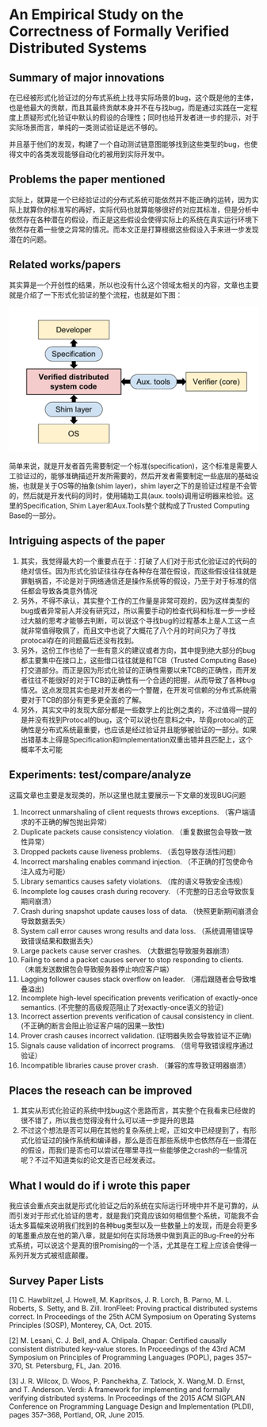 # An Empirical Study on the Correctness of Formally Verified Distributed Systems

## Summary of major innovations

在已经被形式化验证过的分布式系统上找寻实际场景的bug，这个既是他的主体，也是他最大的贡献，而且其最终贡献本身并不在与找bug，而是通过实践在一定程度上质疑形式化验证中默认的假设的合理性；同时也给开发者进一步的提示，对于实际场景而言，单纯的一类测试验证是远不够的。

并且基于他们的发现，构建了一个自动测试链意图能够找到这些类型的bug，也使得文中的各类发现能够自动化的被用到实际开发中。

## Problems the paper mentioned

实际上，就算是一个已经验证过的分布式系统可能依然并不能正确的运转，因为实际上就算你的标准写的再好，实际代码也就算能够很好的对应其标准，但是分析中依然存在各种潜在的假设，而正是这些假设会使得实际上的系统在真实运行环境下依然存在着一些使之异常的情况。而本文正是打算根据这些假设入手来进一步发现潜在的问题。

## Related works/papers

其实算是一个开创性的结果，所以也没有什么这个领域太相关的内容，文章也主要就是介绍了一下形式化验证的整个流程，也就是如下图：

![fault数量等](./hw4_1.png)

简单来说，就是开发者首先需要制定一个标准(specification)，这个标准是需要人工验证过的，能够准确描述开发所需要的，然后开发者需要制定一些底层的基础设施，也就是关于OS等的抽象(shim layer)，shim layer之下的是验证过程是不会管的，然后就是开发代码的同时，使用辅助工具(aux. tools)调用证明器来检验。这里的Specification, Shim Layer和Aux.Tools整个就构成了Trusted Computing Base的一部分。

## Intriguing aspects of the paper

1. 其实，我觉得最大的一个重要点在于：打破了人们对于形式化验证过的代码的绝对信任。因为形式化验证往往存在各种存在潜在假设，而这些假设往往就是罪魁祸首，不论是对于网络通信还是操作系统等的假设，乃至于对于标准的信任都会导致各类意外情况
2. 另外，不得不承认，其实整个工作的工作量是非常可观的，因为这样类型的bug或者异常前人并没有研究过，所以需要手动的检查代码和标准一步一步经过大脑的思考才能够去判断，可以说这个寻找bug的过程基本上是人工这一点就非常值得敬佩了，而且文中也说了大概花了八个月的时间只为了寻找protocal存在的问题最后还没有找到。
3. 另外，这份工作也给了一些有意义的建议或者方向，其中提到绝大部分的bug都主要集中在接口上，这些借口往往就是和TCB（Trusted Computing Base)打交道部分。而正是因为形式化验证的正确性需要以来TCB的正确性，而开发者往往不能很好的对于TCB的正确性有一个合适的把握，从而导致了各种bug情况。这点发现其实也是对开发者的一个警醒，在开发可信赖的分布式系统需要对于TCB的部分有更多更全面的了解。
4. 另外，其实文中的发现大部分都是一些数学上的比例之类的，不过值得一提的是并没有找到Protocal的bug，这个可以说也在意料之中，毕竟protocal的正确性是分布式系统最重要，也应该是经过验证并且能够被验证的一部分。如果出错基本上得是Specification和Implementation双重出错并且匹配上，这个概率不太可能

## Experiments: test/compare/analyze

这篇文章也主要是发现类的，所以这里也就主要展示一下文章的发现BUG问题

1. Incorrect unmarshaling of client requests throws exceptions. （客户端请求的不正确的解包抛出异常）
2. Duplicate packets cause consistency violation. （重复数据包会导致一致性异常）
3. Dropped packets cause liveness problems. （丢包导致存活性问题）
4. Incorrect marshaling enables command injection. （不正确的打包使命令注入成为可能）
5. Library semantics causes safety violations. （库的语义导致安全违规）
6. Incomplete log causes crash during recovery. （不完整的日志会导致恢复期间崩溃）
7. Crash during snapshot update causes loss of data. （快照更新期间崩溃会导致数据丢失）
8. System call error causes wrong results and data loss. （系统调用错误导致错误结果和数据丢失）
9. Large packets cause server crashes. （大数据包导致服务器崩溃）
10. Failing to send a packet causes server to stop responding to clients. （未能发送数据包会导致服务器停止响应客户端）
11. Lagging follower causes stack overflow on leader. （滞后跟随者会导致堆叠溢出)
12. Incomplete high-level specification prevents verification of exactly-once semantics.  (不完整的高级规范阻止了对exactly-once语义的验证)
13. Incorrect assertion prevents verification of causal consistency in client. (不正确的断言会阻止验证客户端的因果一致性)
14. Prover crash causes incorrect validation. (证明器失败会导致验证不正确)
15. Signals cause validation of incorrect programs. （信号导致错误程序通过验证）
16. Incompatible libraries cause prover crash. （兼容的库导致证明器崩溃）

## Places the reseach can be improved

1. 其实从形式化验证的系统中找bug这个思路而言，其实整个在我看来已经做的很不错了，所以我也觉得没有什么可以进一步提升的思路
2. 不过这个想法是否可以用在其他的复杂系统上呢，正如文中已经提到了，有形式化验证过的操作系统和编译器，那么是否在那些系统中也依然存在一些潜在的假设，而我们是否也可以尝试在哪里寻找一些能够使之crash的一些情况呢？不过不知道类似的论文是否已经发表过。

## What I would do if i wrote this paper

我应该会重点突出就是形式化验证之后的系统在实际运行环境中并不是可靠的，从而引发对于形式化验证的思考，就是我们究竟应该如何相信整个系统，可能我不会话太多篇幅来说明我们找到的各种bug类型以及一些数量上的发现，而是会将更多的笔墨重点放在他的第八章，就是如何在实际场景中做到真正的Bug-Free的分布式系统，可以说这个是真的很Promising的一个活，尤其是在工程上应该会使得一系列开发方式被彻底颠覆。

## Survey Paper Lists

[1]  C. Hawblitzel, J. Howell, M. Kapritsos, J. R. Lorch, B. Parno, M. L. Roberts, S. Setty, and B. Zill. IronFleet: Proving practical distributed systems correct. In Proceedings of the 25th ACM Symposium on Operating Systems Principles (SOSP), Monterey, CA, Oct. 2015.

[2] M. Lesani, C. J. Bell, and A. Chlipala. Chapar: Certified causally consistent distributed key-value stores. In Proceedings of the 43rd ACM Symposium on Principles of Programming Languages (POPL), pages 357–370, St. Petersburg, FL, Jan. 2016.

[3] J. R. Wilcox, D. Woos, P. Panchekha, Z. Tatlock, X. Wang,M. D. Ernst, and T. Anderson. Verdi: A framework for implementing and formally verifying distributed systems. In Proceedings of the 2015 ACM SIGPLAN Conference on Programming Language Design and Implementation (PLDI), pages 357–368, Portland, OR, June 2015.


